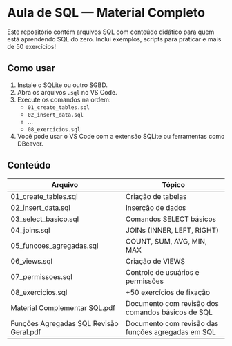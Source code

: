 # Aula de SQL — Material Completo

Este repositório contém arquivos SQL com conteúdo didático para quem está aprendendo SQL do zero. Inclui exemplos, scripts para praticar e mais de 50 exercícios!

## Como usar

1. Instale o SQLite ou outro SGBD.
2. Abra os arquivos `.sql` no VS Code.
3. Execute os comandos na ordem:
   - `01_create_tables.sql`
   - `02_insert_data.sql`
   - ...
   - `08_exercicios.sql`
4. Você pode usar o VS Code com a extensão SQLite ou ferramentas como DBeaver.

## Conteúdo

| Arquivo | Tópico |
|--------|--------|
| 01_create_tables.sql | Criação de tabelas |
| 02_insert_data.sql | Inserção de dados |
| 03_select_basico.sql | Comandos SELECT básicos |
| 04_joins.sql | JOINs (INNER, LEFT, RIGHT) |
| 05_funcoes_agregadas.sql | COUNT, SUM, AVG, MIN, MAX |
| 06_views.sql | Criação de VIEWS |
| 07_permissoes.sql | Controle de usuários e permissões |
| 08_exercicios.sql | +50 exercícios de fixação |
| Material Complementar SQL.pdf | Documento com revisão dos comandos básicos de SQL |
| Funções Agregadas SQL Revisão Geral.pdf | Documento com revisão das funções agregadas em SQL|
